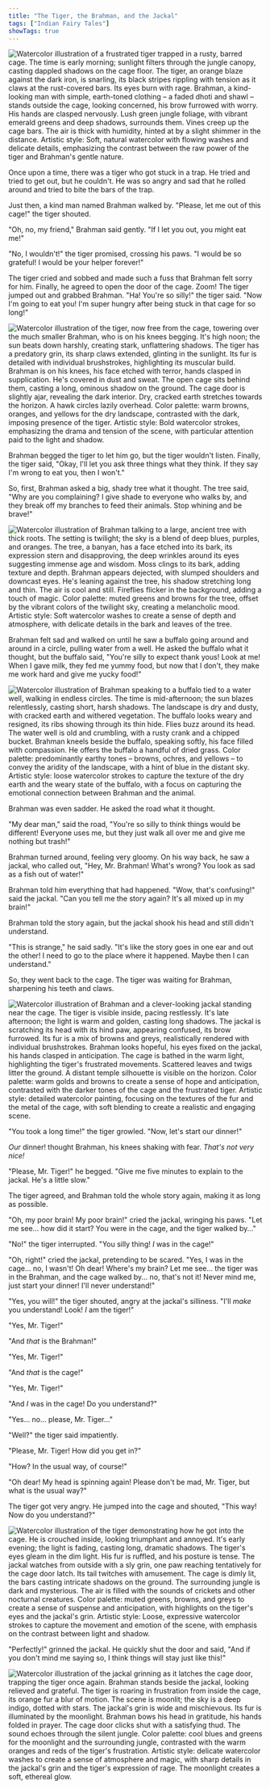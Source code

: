 ```yaml
---
title: "The Tiger, the Brahman, and the Jackal"
tags: ["Indian Fairy Tales"]
showTags: true
---
```


![Watercolor illustration of a frustrated tiger trapped in a rusty, barred cage. The time is early morning; sunlight filters through the jungle canopy, casting dappled shadows on the cage floor. The tiger, an orange blaze against the dark iron, is snarling, its black stripes rippling with tension as it claws at the rust-covered bars. Its eyes burn with rage. Brahman, a kind-looking man with simple, earth-toned clothing – a faded dhoti and shawl – stands outside the cage, looking concerned, his brow furrowed with worry. His hands are clasped nervously. Lush green jungle foliage, with vibrant emerald greens and deep shadows, surrounds them. Vines creep up the cage bars. The air is thick with humidity, hinted at by a slight shimmer in the distance. Artistic style: Soft, natural watercolor with flowing washes and delicate details, emphasizing the contrast between the raw power of the tiger and Brahman's gentle nature.](/images/image_fairy-tales-the-tiger-the-brahman-and-the-jackal0.png)

Once upon a time, there was a tiger who got stuck in a trap. He tried and tried to get out, but he couldn't. He was so angry and sad that he rolled around and tried to bite the bars of the trap.


Just then, a kind man named Brahman walked by. "Please, let me out of this cage!" the tiger shouted.

"Oh, no, my friend," Brahman said gently. "If I let you out, you might eat me!"

"No, I wouldn't!" the tiger promised, crossing his paws. "I would be so grateful! I would be your helper forever!"

The tiger cried and sobbed and made such a fuss that Brahman felt sorry for him. Finally, he agreed to open the door of the cage. Zoom! The tiger jumped out and grabbed Brahman. "Ha! You're so silly!" the tiger said. "Now I'm going to eat you! I'm super hungry after being stuck in that cage for so long!"

![Watercolor illustration of the tiger, now free from the cage, towering over the much smaller Brahman, who is on his knees begging. It's high noon; the sun beats down harshly, creating stark, unflattering shadows. The tiger has a predatory grin, its sharp claws extended, glinting in the sunlight. Its fur is detailed with individual brushstrokes, highlighting its muscular build. Brahman is on his knees, his face etched with terror, hands clasped in supplication. He's covered in dust and sweat. The open cage sits behind them, casting a long, ominous shadow on the ground. The cage door is slightly ajar, revealing the dark interior. Dry, cracked earth stretches towards the horizon. A hawk circles lazily overhead. Color palette: warm browns, oranges, and yellows for the dry landscape, contrasted with the dark, imposing presence of the tiger. Artistic style: Bold watercolor strokes, emphasizing the drama and tension of the scene, with particular attention paid to the light and shadow.](/images/image_fairy-tales-the-tiger-the-brahman-and-the-jackal1.png)

Brahman begged the tiger to let him go, but the tiger wouldn't listen. Finally, the tiger said, "Okay, I'll let you ask three things what they think. If they say I'm wrong to eat you, then I won't."

So, first, Brahman asked a big, shady tree what it thought. The tree said, "Why are you complaining? I give shade to everyone who walks by, and they break off my branches to feed their animals. Stop whining and be brave!"

![Watercolor illustration of Brahman talking to a large, ancient tree with thick roots. The setting is twilight; the sky is a blend of deep blues, purples, and oranges. The tree, a banyan, has a face etched into its bark, its expression stern and disapproving, the deep wrinkles around its eyes suggesting immense age and wisdom. Moss clings to its bark, adding texture and depth. Brahman appears dejected, with slumped shoulders and downcast eyes. He's leaning against the tree, his shadow stretching long and thin. The air is cool and still. Fireflies flicker in the background, adding a touch of magic. Color palette: muted greens and browns for the tree, offset by the vibrant colors of the twilight sky, creating a melancholic mood. Artistic style: Soft watercolor washes to create a sense of depth and atmosphere, with delicate details in the bark and leaves of the tree.](/images/image_fairy-tales-the-tiger-the-brahman-and-the-jackal2.png)

Brahman felt sad and walked on until he saw a buffalo going around and around in a circle, pulling water from a well. He asked the buffalo what it thought, but the buffalo said, "You're silly to expect thank yous! Look at me! When I gave milk, they fed me yummy food, but now that I don't, they make me work hard and give me yucky food!"

![Watercolor illustration of Brahman speaking to a buffalo tied to a water well, walking in endless circles. The time is mid-afternoon; the sun blazes relentlessly, casting short, harsh shadows. The landscape is dry and dusty, with cracked earth and withered vegetation. The buffalo looks weary and resigned, its ribs showing through its thin hide. Flies buzz around its head. The water well is old and crumbling, with a rusty crank and a chipped bucket. Brahman kneels beside the buffalo, speaking softly, his face filled with compassion. He offers the buffalo a handful of dried grass. Color palette: predominantly earthy tones – browns, ochres, and yellows – to convey the aridity of the landscape, with a hint of blue in the distant sky. Artistic style: loose watercolor strokes to capture the texture of the dry earth and the weary state of the buffalo, with a focus on capturing the emotional connection between Brahman and the animal.](/images/image_fairy-tales-the-tiger-the-brahman-and-the-jackal3.png)

Brahman was even sadder. He asked the road what it thought.

"My dear man," said the road, "You're so silly to think things would be different! Everyone uses me, but they just walk all over me and give me nothing but trash!"

Brahman turned around, feeling very gloomy. On his way back, he saw a jackal, who called out, "Hey, Mr. Brahman! What's wrong? You look as sad as a fish out of water!"

Brahman told him everything that had happened. "Wow, that's confusing!" said the jackal. "Can you tell me the story again? It's all mixed up in my brain!"

Brahman told the story again, but the jackal shook his head and still didn't understand.

"This is strange," he said sadly. "It's like the story goes in one ear and out the other! I need to go to the place where it happened. Maybe then I can understand."

So, they went back to the cage. The tiger was waiting for Brahman, sharpening his teeth and claws.

![Watercolor illustration of Brahman and a clever-looking jackal standing near the cage. The tiger is visible inside, pacing restlessly. It's late afternoon; the light is warm and golden, casting long shadows. The jackal is scratching its head with its hind paw, appearing confused, its brow furrowed. Its fur is a mix of browns and greys, realistically rendered with individual brushstrokes. Brahman looks hopeful, his eyes fixed on the jackal, his hands clasped in anticipation. The cage is bathed in the warm light, highlighting the tiger's frustrated movements. Scattered leaves and twigs litter the ground. A distant temple silhouette is visible on the horizon. Color palette: warm golds and browns to create a sense of hope and anticipation, contrasted with the darker tones of the cage and the frustrated tiger. Artistic style: detailed watercolor painting, focusing on the textures of the fur and the metal of the cage, with soft blending to create a realistic and engaging scene.](/images/image_fairy-tales-the-tiger-the-brahman-and-the-jackal4.png)

"You took a long time!" the tiger growled. "Now, let's start our dinner!"

*Our* dinner! thought Brahman, his knees shaking with fear. *That's not very nice!*

"Please, Mr. Tiger!" he begged. "Give me five minutes to explain to the jackal. He's a little slow."

The tiger agreed, and Brahman told the whole story again, making it as long as possible.

"Oh, my poor brain! My poor brain!" cried the jackal, wringing his paws. "Let me see... how did it start? You were in the cage, and the tiger walked by..."

"No!" the tiger interrupted. "You silly thing! *I* was in the cage!"

"Oh, right!" cried the jackal, pretending to be scared. "Yes, I was in the cage... no, I wasn't! Oh dear! Where's my brain? Let me see... the tiger was in the Brahman, and the cage walked by... no, that's not it! Never mind me, just start your dinner! I'll never understand!"

"Yes, you will!" the tiger shouted, angry at the jackal's silliness. "I'll *make* you understand! Look! *I* am the tiger!"

"Yes, Mr. Tiger!"

"And *that* is the Brahman!"

"Yes, Mr. Tiger!"

"And *that* is the cage!"

"Yes, Mr. Tiger!"

"And *I* was in the cage! Do you understand?"

"Yes... no... please, Mr. Tiger..."

"Well?" the tiger said impatiently.

"Please, Mr. Tiger! How did you get in?"

"How? In the usual way, of course!"

"Oh dear! My head is spinning again! Please don't be mad, Mr. Tiger, but what is the usual way?"

The tiger got very angry. He jumped into the cage and shouted, "This way! Now do you understand?"

![Watercolor illustration of the tiger demonstrating how he got into the cage. He is crouched inside, looking triumphant and annoyed. It's early evening; the light is fading, casting long, dramatic shadows. The tiger's eyes gleam in the dim light. His fur is ruffled, and his posture is tense. The jackal watches from outside with a sly grin, one paw reaching tentatively for the cage door latch. Its tail twitches with amusement. The cage is dimly lit, the bars casting intricate shadows on the ground. The surrounding jungle is dark and mysterious. The air is filled with the sounds of crickets and other nocturnal creatures. Color palette: muted greens, browns, and greys to create a sense of suspense and anticipation, with highlights on the tiger's eyes and the jackal's grin. Artistic style: Loose, expressive watercolor strokes to capture the movement and emotion of the scene, with emphasis on the contrast between light and shadow.](/images/image_fairy-tales-the-tiger-the-brahman-and-the-jackal5.png)

"Perfectly!" grinned the jackal. He quickly shut the door and said, "And if you don't mind me saying so, I think things will stay just like this!"

![Watercolor illustration of the jackal grinning as it latches the cage door, trapping the tiger once again. Brahman stands beside the jackal, looking relieved and grateful. The tiger is roaring in frustration from inside the cage, its orange fur a blur of motion. The scene is moonlit; the sky is a deep indigo, dotted with stars. The jackal's grin is wide and mischievous. Its fur is illuminated by the moonlight. Brahman bows his head in gratitude, his hands folded in prayer. The cage door clicks shut with a satisfying thud. The sound echoes through the silent jungle. Color palette: cool blues and greens for the moonlight and the surrounding jungle, contrasted with the warm oranges and reds of the tiger's frustration. Artistic style: delicate watercolor washes to create a sense of atmosphere and magic, with sharp details in the jackal's grin and the tiger's expression of rage. The moonlight creates a soft, ethereal glow.](/images/image_fairy-tales-the-tiger-the-brahman-and-the-jackal6.png)